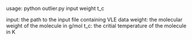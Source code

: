 usage: python outlier.py input weight t_c

input: the path to the input file containing VLE data
weight: the molecular weight of the molecule in g/mol
t_c: the critial temperature of the molecule in K

